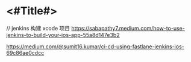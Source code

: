#  <#Title#>


// jenkins 构建 xcode 项目
https://sabapathy7.medium.com/how-to-use-jenkins-to-build-your-ios-app-55a8d147e3b2


https://medium.com/@sumit16.kumar/ci-cd-using-fastlane-jenkins-ios-69c86ae0cdcc
